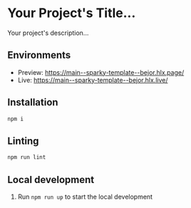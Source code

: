 # Your Project's Title...
Your project's description...

## Environments
- Preview: https://main--sparky-template--bejor.hlx.page/
- Live: https://main--sparky-template--bejor.hlx.live/

## Installation

```sh
npm i
```

## Linting

```sh
npm run lint
```

## Local development

1. Run `npm run up` to start the local development

